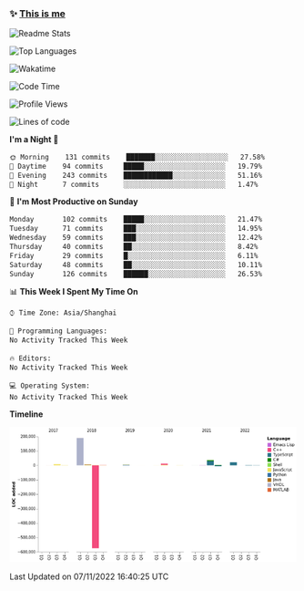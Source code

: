 <!--

**icyzeroice/icyzeroice** is a ✨ _special_ ✨ repository because its `README.md` (this file) appears on your GitHub profile.

Here are some ideas to get you started:

- 🔭 I’m currently working on ...
- 🌱 I’m currently learning ...
- 👯 I’m looking to collaborate on ...
- 🤔 I’m looking for help with ...
- 💬 Ask me about ...
- 📫 How to reach me: ...
- 😄 Pronouns: ...
- ⚡ Fun fact: ...

-->

### ✨ [This is me](https://shakugan.fandom.com/wiki/Serment)

![Readme Stats](https://github-readme-stats.vercel.app/api?username=icyzeroice)

![Top Languages](https://github-readme-stats.vercel.app/api/top-langs/?username=icyzeroice&exclude_repo=scutie2015-digimon&layout=compact&langs_count=5)

![Wakatime](https://github-readme-stats.vercel.app/api/wakatime?username=icyzeroice)

<!--START_SECTION:waka-->
![Code Time](http://img.shields.io/badge/Code%20Time-906%20hrs%205%20mins-blue)

![Profile Views](http://img.shields.io/badge/Profile%20Views-0-blue)

![Lines of code](https://img.shields.io/badge/From%20Hello%20World%20I%27ve%20Written--290%20Thousand%20lines%20of%20code-blue)

**I'm a Night 🦉** 

```text
🌞 Morning    131 commits    ███████░░░░░░░░░░░░░░░░░░   27.58% 
🌆 Daytime    94 commits     █████░░░░░░░░░░░░░░░░░░░░   19.79% 
🌃 Evening    243 commits    ████████████░░░░░░░░░░░░░   51.16% 
🌙 Night      7 commits      ░░░░░░░░░░░░░░░░░░░░░░░░░   1.47%

```
📅 **I'm Most Productive on Sunday** 

```text
Monday       102 commits    █████░░░░░░░░░░░░░░░░░░░░   21.47% 
Tuesday      71 commits     ███░░░░░░░░░░░░░░░░░░░░░░   14.95% 
Wednesday    59 commits     ███░░░░░░░░░░░░░░░░░░░░░░   12.42% 
Thursday     40 commits     ██░░░░░░░░░░░░░░░░░░░░░░░   8.42% 
Friday       29 commits     █░░░░░░░░░░░░░░░░░░░░░░░░   6.11% 
Saturday     48 commits     ██░░░░░░░░░░░░░░░░░░░░░░░   10.11% 
Sunday       126 commits    ██████░░░░░░░░░░░░░░░░░░░   26.53%

```


📊 **This Week I Spent My Time On** 

```text
⌚︎ Time Zone: Asia/Shanghai

💬 Programming Languages: 
No Activity Tracked This Week

🔥 Editors: 
No Activity Tracked This Week

💻 Operating System: 
No Activity Tracked This Week

```

**Timeline**

![Chart not found](https://raw.githubusercontent.com/icyzeroice/icyzeroice/main/charts/bar_graph.png) 


 Last Updated on 07/11/2022 16:40:25 UTC
<!--END_SECTION:waka-->

<!--

### Related
- https://github.com/abhisheknaiidu/awesome-github-profile-readme
- https://github.com/coderjojo/creative-profile-readme
- https://github.com/elangosundar/awesome-README-templates
- https://github.com/durgeshsamariya/awesome-github-profile-readme-templates
- https://github.com/anmol098/waka-readme-stats

-->
